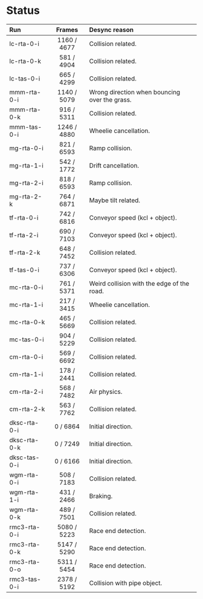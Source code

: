 # Status

Run          | Frames      | Desync reason
:----------- | :---------: | :-----------------------------------------
lc-rta-0-i   | 1160 / 4677 | Collision related.
lc-rta-0-k   | 581 / 4904  | Collision related.
lc-tas-0-i   | 665 / 4299  | Collision related.
mmm-rta-0-i  | 1140 / 5079 | Wrong direction when bouncing over the grass.
mmm-rta-0-k  | 916 / 5311  | Collision related.
mmm-tas-0-i  | 1246 / 4880 | Wheelie cancellation.
mg-rta-0-i   | 821 / 6593  | Ramp collision.
mg-rta-1-i   | 542 / 1772  | Drift cancellation.
mg-rta-2-i   | 818 / 6593  | Ramp collision.
mg-rta-2-k   | 764 / 6871  | Maybe tilt related.
tf-rta-0-i   | 742 / 6816  | Conveyor speed (kcl + object).
tf-rta-2-i   | 690 / 7103  | Conveyor speed (kcl + object).
tf-rta-2-k   | 648 / 7452  | Collision related.
tf-tas-0-i   | 737 / 6306  | Conveyor speed (kcl + object).
mc-rta-0-i   | 761 / 5371  | Weird collision with the edge of the road.
mc-rta-1-i   | 217 / 3415  | Wheelie cancellation.
mc-rta-0-k   | 465 / 5669  | Collision related.
mc-tas-0-i   | 904 / 5229  | Collision related.
cm-rta-0-i   | 569 / 6692  | Collision related.
cm-rta-1-i   | 178 / 2441  | Collision related.
cm-rta-2-i   | 568 / 7482  | Air physics.
cm-rta-2-k   | 563 / 7762  | Collision related.
dksc-rta-0-i | 0 / 6864    | Initial direction.
dksc-rta-0-k | 0 / 7249    | Initial direction.
dksc-tas-0-i | 0 / 6166    | Initial direction.
wgm-rta-0-i  | 508 / 7183  | Collision related.
wgm-rta-1-i  | 431 / 2466  | Braking.
wgm-rta-0-k  | 489 / 7501  | Collision related.
rmc3-rta-0-i | 5080 / 5223 | Race end detection.
rmc3-rta-0-k | 5147 / 5290 | Race end detection.
rmc3-rta-0-o | 5311 / 5454 | Race end detection.
rmc3-tas-0-i | 2378 / 5192 | Collision with pipe object.
